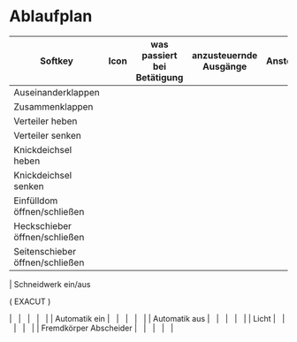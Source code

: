 # Ablaufplan

| Softkey | Icon | was passiert bei Betätigung | anzusteuernde Ausgänge | Ansteuerzeit |
| --- | --- | --- | --- | --- |
| Auseinanderklappen |   |   |   |   |
| Zusammenklappen |   |   |   |   |
| Verteiler heben |   |   |   |   |
| Verteiler senken |   |   |   |   |
| Knickdeichsel heben |   |   |   |   |
| Knickdeichsel senken |   |   |   |   |
| Einfülldom öffnen/schließen |   |   |   |   |
| Heckschieber öffnen/schließen |   |   |   |   |
| Seitenschieber öffnen/schließen |   |   |   |   |
| 
Schneidwerk ein/aus

( EXACUT )

 |   |   |   |   |
| Automatik ein |   |   |   |   |
| Automatik aus |   |   |   |   |
| Licht |   |   |   |   |
| Fremdkörper Abscheider |   |   |   |   |
